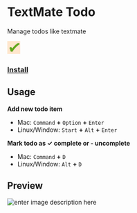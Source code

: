 # TextMate Todo 

Manage todos like textmate

<img src="https://raw.githubusercontent.com/devbith/taskmate-todo/main/resources/logo.png" height="30" > 


### <a href="https://marketplace.visualstudio.com/items?itemName=BishalThapa.textmate-todo"> Install </a>

## Usage

 **Add new todo item**
- Mac:   `Command` **+**  `Option` **+**    `Enter` 
- Linux/Window:   `Start` **+**  `Alt` **+**    `Enter`   
    
    
 **Mark todo as ✓ complete or - uncomplete** 
- Mac:   `Command` **+**    `D` 
- Linux/Window:   `Alt` **+**    `D`   

## Preview
![enter image description here](https://raw.githubusercontent.com/devbith/taskmate-todo/main/resources/preview.gif)

